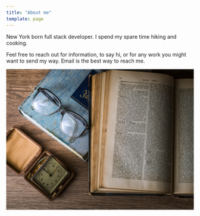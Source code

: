 ```yaml
---
title: "About me"
template: page
---
```


New York born full stack developer. I spend my spare time hiking and cooking.

Feel free to reach out for information, to say hi, or for any work you might want to send my way. Email is the best way to reach me.

![Desk with glasses.](/media/image-1.jpg)